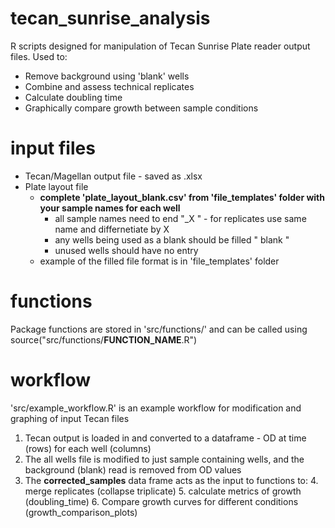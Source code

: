 # tecan_sunrise_analysis
R scripts designed for manipulation of Tecan Sunrise Plate reader output files.
Used to:
* Remove background using 'blank' wells
* Combine and assess technical replicates
* Calculate doubling time
* Graphically compare growth between sample conditions

# input files #
- Tecan/Magellan output file - saved as .xlsx
- Plate layout file
     - __complete 'plate_layout_blank.csv' from 'file_templates' folder with your sample names for each well__
          - all sample names need to end "_X " - for replicates use same name and differnetiate by X
          - any wells being used as a blank should be filled " blank "
          - unused wells should have no entry
     - example of the filled file format is in 'file_templates' folder

# functions #
Package functions are stored in 'src/functions/' and can be called using source("src/functions/__FUNCTION_NAME__.R")

# workflow #
'src/example_workflow.R' is an example workflow for modification and graphing of input Tecan files
1. Tecan output is loaded in and converted to a dataframe - OD at time (rows) for each well (columns)
2. The all wells file is modified to just sample containing wells, and the background (blank) read is removed from OD values
3. The __corrected_samples__ data frame acts as the input to functions to:
     4.  merge replicates (collapse triplicate)
     5.  calculate metrics of growth (doubling_time)
     6.  Compare growth curves for different conditions (growth_comparison_plots)

